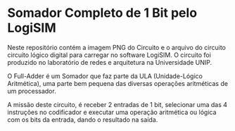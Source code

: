 # Somador Completo de 1 Bit pelo LogiSIM

Neste repositório contém a imagem PNG do Circuito e o arquivo do circuito circuito lógico digital para carregar no software LogiSIM. O circuito foi produzido no laboratório de redes e arquitetura na Universidade UNIP.

O Full-Adder é um Somador que faz parte da ULA (Unidade-Lógico Aritmética), uma parte bem pequena das diversas operações aritméticas de um processador.

A missão deste circuito, é receber 2 entradas de 1 bit, selecionar uma das 4 instruções no codificador e executar uma operação aritmética ou lógica com os bits da entrada, dando o resultado na saída.
 

